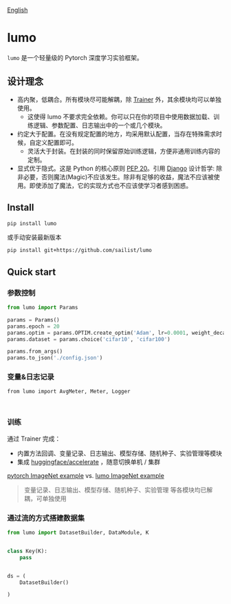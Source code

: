 [English](https://github.com/sailist/lumo/blob/master/README.en.md)

# lumo

`lumo` 是一个轻量级的 Pytorch 深度学习实验框架。

## 设计理念

- 高内聚，低耦合。所有模块尽可能解耦，除 [Trainer]() 外，其余模块均可以单独使用。
    - 这使得 lumo 不要求完全依赖。你可以只在你的项目中使用数据加载、训练逻辑、参数配置、日志输出中的一个或几个模块。
- 约定大于配置。在没有规定配置的地方，均采用默认配置，当存在特殊需求时候，自定义配置即可。
    - 灵活大于封装。在封装的同时保留原始训练逻辑，方便非通用训练内容的定制。
- 显式优于隐式。这是 Python
  的核心原则 [PEP 20](https://www.python.org/dev/peps/pep-0020/)。引用 [Django](https://docs.djangoproject.com/en/3.2/misc/design-philosophies/)
  设计哲学: 除非必要，否则魔法(Magic)不应该发生。除非有足够的收益，魔法不应该被使用。即使添加了魔法，它的实现方式也不应该使学习者感到困惑。

## Install

```bash
pip install lumo
```

或手动安装最新版本

```bash
pip install git+https://github.com/sailist/lumo
```

## Quick start

### 参数控制

```python
from lumo import Params

params = Params()
params.epoch = 20
params.optim = params.OPTIM.create_optim('Adam', lr=0.0001, weight_decay=4e-5)
params.dataset = params.choice('cifar10', 'cifar100')

params.from_args()
params.to_json('./config.json')
```

### 变量&日志记录

```pycon
from lumo import AvgMeter, Meter, Logger



```

### 训练

通过 Trainer 完成：

- 内置方法回调、变量记录、日志输出、模型存储、随机种子、实验管理等模块
- 集成 [huggingface/accelerate](https://github.com/huggingface/accelerate) ，随意切换单机 / 集群

[pytorch ImageNet example]() vs. [lumo ImageNet example]()

> 变量记录、日志输出、模型存储、随机种子、实验管理 等各模块均已解耦，可单独使用

### 通过流的方式搭建数据集

```python
from lumo import DatasetBuilder, DataModule, K


class Key(K):
    pass


ds = (
    DatasetBuilder()

)
```
